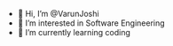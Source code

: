 - 👋 Hi, I’m @VarunJoshi
- 👀 I’m interested in Software Engineering
- 🌱 I’m currently learning coding

<!---
VarunJoshi/VarunJoshi is a ✨ special ✨ repository because its `README.md` (this file) appears on your GitHub profile.
You can click the Preview link to take a look at your changes.
--->
